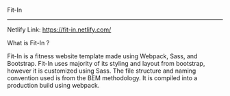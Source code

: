 Fit-In
______________

Netlify Link: https://fit-in.netlify.com/

What is Fit-In ?

Fit-In is a fitness website template made using Webpack, Sass, and Bootstrap. Fit-In uses majority of its styling and layout from bootstrap, however it is customized using Sass. The file structure and naming convention used is from the BEM methodology. It is compiled into a production build using webpack. 



